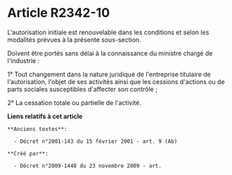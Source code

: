 # Article R2342-10

L'autorisation initiale est renouvelable dans les conditions et selon les modalités prévues à la présente sous-section.

Doivent être portés sans délai à la connaissance du ministre chargé de l'industrie :

1° Tout changement dans la nature juridique de l'entreprise titulaire de l'autorisation, l'objet de ses activités ainsi que
les cessions d'actions ou de parts sociales susceptibles d'affecter son contrôle ;

2° La cessation totale ou partielle de l'activité.

**Liens relatifs à cet article**

	**Anciens textes**:

	  - Décret n°2001-143 du 15 février 2001 - art. 9 (Ab)

	**Créé par**:

	  - Décret n°2009-1440 du 23 novembre 2009 - art.
